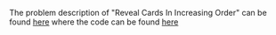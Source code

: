 The problem description of "Reveal Cards In Increasing Order" can be found [here](https://leetcode.com/problems/reveal-cards-in-increasing-order/) where the code can be found [here](https://github.com/aurimas13/Solutions-To-Problems/blob/main/LeetCode/Java%20Solutions/Reveal%20Cards%20In%20Increasing%20Order/reveal.java)